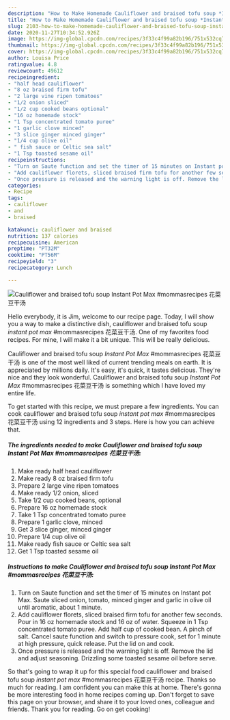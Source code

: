 ```yaml
---
description: "How to Make Homemade Cauliflower and braised tofu soup *Instant Pot Max* #mommasrecipes 花菜豆干汤"
title: "How to Make Homemade Cauliflower and braised tofu soup *Instant Pot Max* #mommasrecipes 花菜豆干汤"
slug: 2103-how-to-make-homemade-cauliflower-and-braised-tofu-soup-instant-pot-max-mommasrecipes
date: 2020-11-27T10:34:52.926Z
image: https://img-global.cpcdn.com/recipes/3f33c4f99a82b196/751x532cq70/cauliflower-and-braised-tofu-soup-instant-pot-max-mommasrecipes-花菜豆干汤-recipe-main-photo.jpg
thumbnail: https://img-global.cpcdn.com/recipes/3f33c4f99a82b196/751x532cq70/cauliflower-and-braised-tofu-soup-instant-pot-max-mommasrecipes-花菜豆干汤-recipe-main-photo.jpg
cover: https://img-global.cpcdn.com/recipes/3f33c4f99a82b196/751x532cq70/cauliflower-and-braised-tofu-soup-instant-pot-max-mommasrecipes-花菜豆干汤-recipe-main-photo.jpg
author: Louisa Price
ratingvalue: 4.8
reviewcount: 49612
recipeingredient:
- "half head cauliflower"
- "8 oz braised firm tofu"
- "2 large vine ripen tomatoes"
- "1/2 onion sliced"
- "1/2 cup cooked beans optional"
- "16 oz homemade stock"
- "1 Tsp concentrated tomato puree"
- "1 garlic clove minced"
- "3 slice ginger minced ginger"
- "1/4 cup olive oil"
- " fish sauce or Celtic sea salt"
- "1 Tsp toasted sesame oil"
recipeinstructions:
- "Turn on Saute function and set the timer of 15 minutes on Instant pot Max. Saute sliced onion, tomato, minced ginger and garlic in olive oil until aromatic, about 1 minute."
- "Add cauliflower florets, sliced braised firm tofu for another few seconds. Pour in 16 oz homemade stock and 16 oz of water. Squeeze in 1 Tsp concentrated tomato puree. Add half cup of cooked bean. A pinch of salt. Cancel saute function and switch to pressure cook, set for 1 minute at high pressure, quick release. Put the lid on and cook."
- "Once pressure is released and the warning light is off. Remove the lid and adjust seasoning. Drizzling some toasted sesame oil before serve."
categories:
- Recipe
tags:
- cauliflower
- and
- braised

katakunci: cauliflower and braised 
nutrition: 137 calories
recipecuisine: American
preptime: "PT32M"
cooktime: "PT56M"
recipeyield: "3"
recipecategory: Lunch

---
```



![Cauliflower and braised tofu soup *Instant Pot Max* #mommasrecipes 花菜豆干汤](https://img-global.cpcdn.com/recipes/3f33c4f99a82b196/751x532cq70/cauliflower-and-braised-tofu-soup-instant-pot-max-mommasrecipes-花菜豆干汤-recipe-main-photo.jpg)

Hello everybody, it is Jim, welcome to our recipe page. Today, I will show you a way to make a distinctive dish, cauliflower and braised tofu soup *instant pot max* #mommasrecipes 花菜豆干汤. One of my favorites food recipes. For mine, I will make it a bit unique. This will be really delicious.

Cauliflower and braised tofu soup *Instant Pot Max* #mommasrecipes 花菜豆干汤 is one of the most well liked of current trending meals on earth. It is appreciated by millions daily. It's easy, it's quick, it tastes delicious. They're nice and they look wonderful. Cauliflower and braised tofu soup *Instant Pot Max* #mommasrecipes 花菜豆干汤 is something which I have loved my entire life.




To get started with this recipe, we must prepare a few ingredients. You can cook cauliflower and braised tofu soup *instant pot max* #mommasrecipes 花菜豆干汤 using 12 ingredients and 3 steps. Here is how you can achieve that.

<!--inarticleads1-->

##### The ingredients needed to make Cauliflower and braised tofu soup *Instant Pot Max* #mommasrecipes 花菜豆干汤:

1. Make ready half head cauliflower
1. Make ready 8 oz braised firm tofu
1. Prepare 2 large vine ripen tomatoes
1. Make ready 1/2 onion, sliced
1. Take 1/2 cup cooked beans, optional
1. Prepare 16 oz homemade stock
1. Take 1 Tsp concentrated tomato puree
1. Prepare 1 garlic clove, minced
1. Get 3 slice ginger, minced ginger
1. Prepare 1/4 cup olive oil
1. Make ready  fish sauce or Celtic sea salt
1. Get 1 Tsp toasted sesame oil




<!--inarticleads2-->

##### Instructions to make Cauliflower and braised tofu soup *Instant Pot Max* #mommasrecipes 花菜豆干汤:

1. Turn on Saute function and set the timer of 15 minutes on Instant pot Max. Saute sliced onion, tomato, minced ginger and garlic in olive oil until aromatic, about 1 minute.
1. Add cauliflower florets, sliced braised firm tofu for another few seconds. Pour in 16 oz homemade stock and 16 oz of water. Squeeze in 1 Tsp concentrated tomato puree. Add half cup of cooked bean. A pinch of salt. Cancel saute function and switch to pressure cook, set for 1 minute at high pressure, quick release. Put the lid on and cook.
1. Once pressure is released and the warning light is off. Remove the lid and adjust seasoning. Drizzling some toasted sesame oil before serve.




So that's going to wrap it up for this special food cauliflower and braised tofu soup *instant pot max* #mommasrecipes 花菜豆干汤 recipe. Thanks so much for reading. I am confident you can make this at home. There's gonna be more interesting food in home recipes coming up. Don't forget to save this page on your browser, and share it to your loved ones, colleague and friends. Thank you for reading. Go on get cooking!

